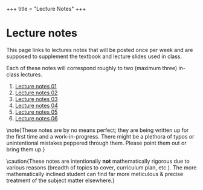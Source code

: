 +++
title = "Lecture Notes"
+++


# Lecture notes

This page links to lectures notes that will be posted once per week and are
supposed to supplement the textbook and lecture slides used in class. 

Each of these notes will correspond roughly to two (maximum three) in-class
lectures. 

1. [Lecture notes 01](lec01)
1. [Lecture notes 02](lec02)
1. [Lecture notes 03](lec03)
1. [Lecture notes 04](lec04)
1. [Lecture notes 05](lec05)
1. [Lecture notes 06](lec06)

\note{These notes are by no means perfect; they are being written up for the
first time and a work-in-progress. There might be a plethora of typos or
unintentional mistakes peppered through them. Please point them out or bring
them up.}

\caution{These notes are intentionally **not** mathematically rigorous due to
various reasons (breadth of topics to cover, curriculum plan, etc.). The
more mathematically inclined student can find far more meticulous & precise 
treatment of the subject matter elsewhere.}

